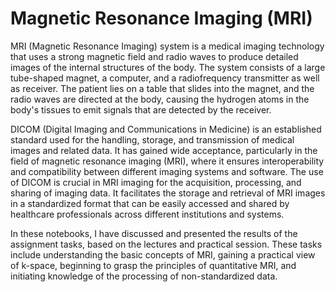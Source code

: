 # Magnetic Resonance Imaging (MRI)
MRI (Magnetic Resonance Imaging) system is a medical imaging technology that uses a strong magnetic field and radio waves to produce detailed images of the internal structures of the body. The system consists of a large tube-shaped magnet, a computer, and a radiofrequency transmitter as well as receiver. The patient lies on a table that slides into the magnet, and the radio waves are directed at the body, causing the hydrogen atoms in the body's tissues to emit signals that are detected by the receiver.


DICOM (Digital Imaging and Communications in Medicine) is an established standard used for the handling, storage, and transmission of medical images and related data. It has gained wide acceptance, particularly in the field of magnetic resonance imaging (MRI), where it ensures interoperability and compatibility between different imaging systems and software. The use of DICOM is crucial in MRI imaging for the acquisition, processing, and sharing of imaging data. It facilitates the storage and retrieval of MRI images in a standardized format that can be easily accessed and shared by healthcare professionals across different institutions and systems.

In these notebooks, I have discussed and presented the results of the assignment tasks, based on the lectures and practical session. These tasks include understanding the basic concepts of MRI, gaining a practical view of k-space, beginning to grasp the principles of quantitative MRI, and initiating knowledge of the processing of non-standardized data.

